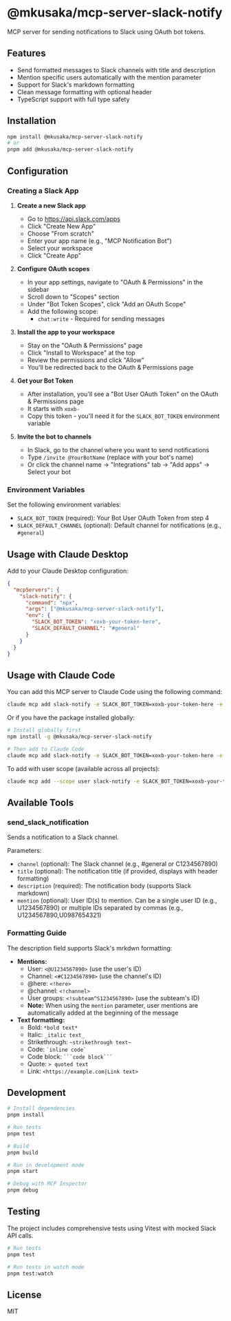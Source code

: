 # @mkusaka/mcp-server-slack-notify

MCP server for sending notifications to Slack using OAuth bot tokens.

## Features

- Send formatted messages to Slack channels with title and description
- Mention specific users automatically with the mention parameter
- Support for Slack's markdown formatting
- Clean message formatting with optional header
- TypeScript support with full type safety

## Installation

```bash
npm install @mkusaka/mcp-server-slack-notify
# or
pnpm add @mkusaka/mcp-server-slack-notify
```

## Configuration

### Creating a Slack App

1. **Create a new Slack app**
   - Go to https://api.slack.com/apps
   - Click "Create New App"
   - Choose "From scratch"
   - Enter your app name (e.g., "MCP Notification Bot")
   - Select your workspace
   - Click "Create App"

2. **Configure OAuth scopes**
   - In your app settings, navigate to "OAuth & Permissions" in the sidebar
   - Scroll down to "Scopes" section
   - Under "Bot Token Scopes", click "Add an OAuth Scope"
   - Add the following scope:
     - `chat:write` - Required for sending messages

3. **Install the app to your workspace**
   - Stay on the "OAuth & Permissions" page
   - Click "Install to Workspace" at the top
   - Review the permissions and click "Allow"
   - You'll be redirected back to the OAuth & Permissions page

4. **Get your Bot Token**
   - After installation, you'll see a "Bot User OAuth Token" on the OAuth & Permissions page
   - It starts with `xoxb-`
   - Copy this token - you'll need it for the `SLACK_BOT_TOKEN` environment variable

5. **Invite the bot to channels**
   - In Slack, go to the channel where you want to send notifications
   - Type `/invite @YourBotName` (replace with your bot's name)
   - Or click the channel name → "Integrations" tab → "Add apps" → Select your bot

### Environment Variables

Set the following environment variables:

- `SLACK_BOT_TOKEN` (required): Your Bot User OAuth Token from step 4
- `SLACK_DEFAULT_CHANNEL` (optional): Default channel for notifications (e.g., `#general`)

## Usage with Claude Desktop

Add to your Claude Desktop configuration:

```json
{
  "mcpServers": {
    "slack-notify": {
      "command": "npx",
      "args": ["@mkusaka/mcp-server-slack-notify"],
      "env": {
        "SLACK_BOT_TOKEN": "xoxb-your-token-here",
        "SLACK_DEFAULT_CHANNEL": "#general"
      }
    }
  }
}
```

## Usage with Claude Code

You can add this MCP server to Claude Code using the following command:

```bash
claude mcp add slack-notify -e SLACK_BOT_TOKEN=xoxb-your-token-here -e SLACK_DEFAULT_CHANNEL=#general -- npx @mkusaka/mcp-server-slack-notify
```

Or if you have the package installed globally:

```bash
# Install globally first
npm install -g @mkusaka/mcp-server-slack-notify

# Then add to Claude Code
claude mcp add slack-notify -e SLACK_BOT_TOKEN=xoxb-your-token-here -e SLACK_DEFAULT_CHANNEL=#general -- mcp-server-slack-notify
```

To add with user scope (available across all projects):

```bash
claude mcp add --scope user slack-notify -e SLACK_BOT_TOKEN=xoxb-your-token-here -e SLACK_DEFAULT_CHANNEL=#general -- npx @mkusaka/mcp-server-slack-notify
```

## Available Tools

### send_slack_notification

Sends a notification to a Slack channel.

Parameters:
- `channel` (optional): The Slack channel (e.g., #general or C1234567890)
- `title` (optional): The notification title (if provided, displays with header formatting)
- `description` (required): The notification body (supports Slack markdown)
- `mention` (optional): User ID(s) to mention. Can be a single user ID (e.g., U1234567890) or multiple IDs separated by commas (e.g., U1234567890,U0987654321)

### Formatting Guide

The description field supports Slack's mrkdwn formatting:

- **Mentions:**
  - User: `<@U1234567890>` (use the user's ID)
  - Channel: `<#C1234567890>` (use the channel's ID)
  - @here: `<!here>`
  - @channel: `<!channel>`
  - User groups: `<!subteam^S1234567890>` (use the subteam's ID)
  - **Note:** When using the `mention` parameter, user mentions are automatically added at the beginning of the message
- **Text formatting:**
  - Bold: `*bold text*`
  - Italic: `_italic text_`
  - Strikethrough: `~strikethrough text~`
  - Code: `` `inline code` ``
  - Code block: ` ```code block``` `
  - Quote: `> quoted text`
  - Link: `<https://example.com|Link text>`

## Development

```bash
# Install dependencies
pnpm install

# Run tests
pnpm test

# Build
pnpm build

# Run in development mode
pnpm start

# Debug with MCP Inspector
pnpm debug
```

## Testing

The project includes comprehensive tests using Vitest with mocked Slack API calls.

```bash
# Run tests
pnpm test

# Run tests in watch mode
pnpm test:watch
```

## License

MIT